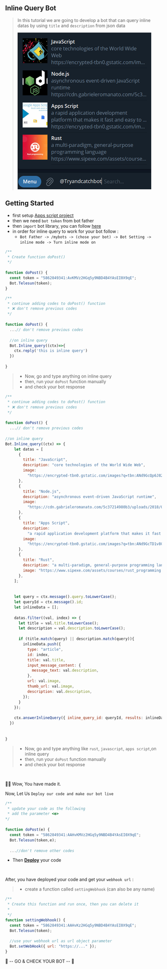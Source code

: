 ## Inline Query Bot

> In this tutorial we are going to develop a bot that can query inline datas by using `title` and `description` from json data
>
> ![Result](../../assets/example/inlineQuery.png)

## Getting Started

- first setup [Apps script project](https://github.com/abdiu34567/telesun.js/blob/main/Getting%20Started%20With%20App%20Script.md)
- then we need `bot token` from bot father
- then `import` bot library, you can follow [here](https://github.com/abdiu34567/telesun.js/blob/main/ImportingLib.md)
- in order for inline query to work for your bot follow :
  - `Bot Father -> /mybots -> (chose your bot) -> Bot Setting -> inline mode -> Turn inline mode on`

```js
/**
 * Create function doPost()
 */

function doPost() {
  const token = "5862849341:AvKMVz2HGq5y9NBD4B4YAsEI0X9qE";
  Bot.Telesun(token);
}
```

```js
/**
 * continue adding codes to doPost() function
 * ❌ don't remove previous codes
 */

function doPost() {
  ...// don't remove previous codes

  //on inline query
  Bot.Inline_query((ctx)=>{
    ctx.reply('this is inline query')
  })

}
```

> - Now, go and type anything on inline query
> - then, run your `doPost` function manually
> - and check your bot response

```js
/**
 * continue adding codes to doPost() function
 * ❌ don't remove previous codes
 */

function doPost() {
  ...// don't remove previous codes

//on inline query
Bot.Inline_query((ctx) => {
    let datas = [
      {
        title: "JavaScript",
        description: "core technologies of the World Wide Web",
        image:
          "https://encrypted-tbn0.gstatic.com/images?q=tbn:ANd9GcQp6J82nQKFRcR8SosVxPiNjsFKSa0kHlQE_Q&usqp=CAU",
      },
      {
        title: "Node.js",
        description: "asynchronous event-driven JavaScript runtime",
        image:
          "https://cdn.gabrieleromanato.com/5c37214980b3/uploads/2018/09/nodejs.jpg",
      },
      {
        title: "Apps Script",
        description:
          "a rapid application development platform that makes it fast and easy to create business applications that integrate with Google Workspace",
        image:
          "https://encrypted-tbn0.gstatic.com/images?q=tbn:ANd9GcTD1v8Chg0hK6RNiyHUMx4gcpVY_3izSNbiug&usqp=CAU",
      },
      {
        title: "Rust",
        description: "a multi-paradigm, general-purpose programming language",
        image: "https://www.sipexe.com/assets/courses/rust_programming.jpg",
      },
    ];


    let query = ctx.message().query.toLowerCase();
    let queryId = ctx.message().id;
    let inlineData = [];

    datas.filter((val, index) => {
      let title = val.title.toLowerCase();
      let description = val.description.toLowerCase();

      if (title.match(query) || description.match(query)){
        inlineData.push({
          type: "article",
          id: index,
          title: val.title,
          input_message_content: {
            message_text: val.description,
          },
          url: val.image,
          thumb_url: val.image,
          description: val.description,
        });
      }
    });

    ctx.answerInlineQuery({ inline_query_id: queryId, results: inlineData });
  })


}
```

> - Now, go and type anything like `rust`, `javascript`, `apps script`,on inline query
> - then, run your `doPost` function manually
> - and check your bot response

<br>

🌟💪 Wow, You have made it.

Now, Let Us `Deploy our code and make our bot live`

```js
/**
 * update your code as the following
 * add the parameter <e>
*/

function doPost(e) {
  const token = "5862849341:AAHvKMVz2HGq5y9NBD4B4YAsEI0X9qE";
  Bot.Telesun(token,e);

  ...//don't remove other codes

```

- Then **[Deploy](https://github.com/abdiu34567/telesun.js/tree/main/Deployments)** your code

<br>

After, you have deployed your code and get your `webhook url` :

> - create a function called `settingWebhook` (can also be any name)

```js
/**
 * Create this function and run once, then you can delete it
 *
 */
function settingWebhook() {
  const token = "5862849341:AAHvKz2HGq5y9NBD4B4YAsEI0X9qE";
  Bot.Telesun(token);

  //use your webhook url as url object parameter
  Bot.setWebHook({ url: "https://..." });
}
```

🤖 -- GO & CHECK YOUR BOT -- 🤖
